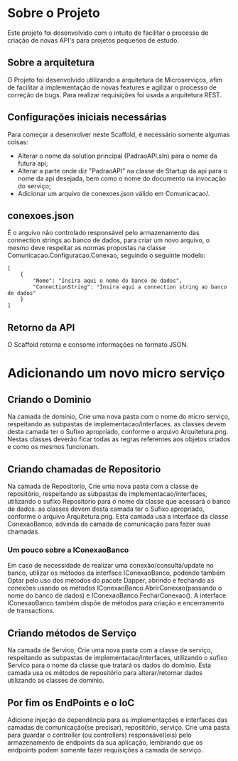 # Sobre o Projeto
Este projeto foi desenvolvido com o intuíto de facilitar o processo de criação de novas API's para projetos pequenos de estudo.

## Sobre a arquitetura
O Projeto foi desenvolvido utilizando a arquitetura de Microserviços, afim de facilitar a implementação de novas features e agilizar o processo de correção de bugs. Para realizar requisições foi usada a arquitetura REST.

## Configurações iniciais necessárias
Para começar a desenvolver neste Scaffold, é necessário somente algumas coisas:
- Alterar o nome da solution principal (PadraoAPI.sln) para o nome da futura api;
- Alterar a parte onde diz "PadraoAPI" na classe de Startup da api para o nome da api desejada, bem como o nome do documento na invocação do serviço;
- Adicionar um arquivo de conexoes.json válido em Comunicacao/.

## conexoes.json
É o arquivo não controlado responsável pelo armazenamento das connection strings ao banco de dados, para criar um novo arquivo, o mesmo deve respeitar as normas propostas na classe Comunicacao.Configuracao.Conexao, seguindo o seguinte modelo:

```
[
	{
		"Nome": "Insira aqui o nome do banco de dados",
		"ConnectionString": "Insira aqui a connection string ao banco de dados"
	}
]
```

## Retorno da API
O Scaffold retorna e consome informações no formato JSON.

# Adicionando um novo micro serviço

## Criando o Dominio
Na camada de domínio, Crie uma nova pasta com o nome do micro serviço, respeitando as subpastas de implementacao/interfaces. as classes devem desta camada ter o Sufixo apropriado, conforme o arquivo Arquitetura.png.
Nestas classes deverão ficar todas as regras referentes aos objetos criados e como os mesmos funcionam.

## Criando chamadas de Repositorio
Na camada de Repositorio, Crie uma nova pasta com a classe de repositório, respeitando as subpastas de implementacao/interfaces, utilizando o sufixo Repositorio para o nome da classe que acessará o banco de dados. as classes devem desta camada ter o Sufixo apropriado, conforme o arquivo Arquitetura.png. Esta camada usa a interface da classe ConexaoBanco, advinda da camada de comunicação para fazer suas chamadas.

### Um pouco sobre a IConexaoBanco
Em caso de necessidade de realizar uma conexão/consulta/update no banco, utilizar os métodos da interface IConexaoBanco, podendo também Optar pelo uso dos métodos do pacote Dapper, abrindo e fechando as conexões usando os métodos IConexaoBanco.AbrirConexao(passando o nome do banco de dados) e IConexaoBanco.FecharConexao(). A interface IConexaoBanco também dispõe de métodos para criação e encerramento de transactions.

## Criando métodos de Serviço
Na camada de Servico, Crie uma nova pasta com a classe de serviço, respeitando as subpastas de implementacao/interfaces, utilizando o sufixo Servico para o nome da classe que tratará os dados do domínio. Esta camada usa os métodos de repositório para alterar/retornar dados utilizando as classes de domínio.

## Por fim os EndPoints e o IoC
Adicione injeção de dependência para as implementações e interfaces das camadas de comunicação(se precisar), repositório, serviço.
Crie uma pasta para guardar o controller (ou controllers) responsável(eis) pelo armazenamento de endpoints da sua aplicação, lembrando que os endpoints podem somente fazer requisições a camada de serviço.
